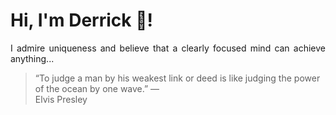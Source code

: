 # Hi, I'm Derrick 👋!
<p align="justify">I admire uniqueness and believe that a clearly focused mind can achieve anything...</p> 
<!-- #quote-start -->
<blockquote>&ldquo;To judge a man by his weakest link or deed is like judging the power of the ocean by one wave.&rdquo; &mdash; <footer>Elvis Presley</footer></blockquote>
<!-- #quote-end -->

